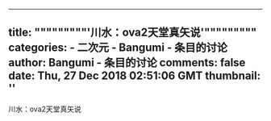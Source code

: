 
---
title: """""""""'川水：ova2天堂真矢说'"""""""""
categories: 
    - 二次元
    - Bangumi - 条目的讨论
author: Bangumi - 条目的讨论
comments: false
date: Thu, 27 Dec 2018 02:51:06 GMT
thumbnail: ''
---

<div>   
川水：ova2天堂真矢说  
</div>
            